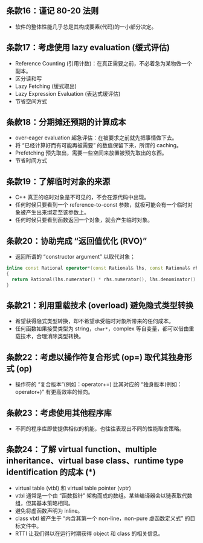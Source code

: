 ## 条款16：谨记 80-20 法则

* 软件的整体性能几乎总是其构成要素(代码)的一小部分决定。

## 条款17：考虑使用 lazy evaluation (缓式评估)

* Reference Counting (引用计数)：在真正需要之前，不必着急为某物做一个副本。
* 区分读和写
* Lazy Fetching (缓式取出)
* Lazy Expression Evaluation (表达式缓评估)
* 节省空间方式

## 条款18：分期摊还预期的计算成本

* over-eager evaluation 超急评估：在被要求之前就先把事情做下去。
* 将 “已经计算好而有可能再被需要” 的数值保留下来，所谓的 caching。
* Prefetching 预先取出，需要一些空间来放置被预先取出的东西。
* 节省时间方式

## 条款19：了解临时对象的来源

* C++ 真正的临时对象是不可见的，不会在源代码中出现。
* 任何时候只要看到一个 reference-to-const 参数，就极可能会有一个临时对象被产生出来绑定至该参数上。
* 任何时候只要看到函数返回一个对象，就会产生临时对象。

## 条款20：协助完成 “返回值优化 (RVO)”

* 返回所谓的 “constructor argument” 以取代对象；
```cpp
inline const Rational operator*(const Rational& lhs, const Rational& rhs)
{
  return Rational(lhs.numerator() * rhs.numerator(), lhs.denominator() * rhs.denominator());
}
```

## 条款21：利用重载技术 (overload) 避免隐式类型转换

* 希望获得隐式类型转换，却不希望承受临时对象所带来的任何成本。
* 任何函数如果接受类型为 string，`char*`，complex 等自变量，都可以借由重载技术，合理消除类型转换。

## 条款22：考虑以操作符复合形式 (op=) 取代其独身形式 (op)

* 操作符的 “复合版本”(例如：operator+=) 比其对应的 “独身版本(例如：operator+)” 有更高效率的倾向。

## 条款23：考虑使用其他程序库

* 不同的程序库即使提供相似的机能，也往往表现出不同的性能取舍策略。

## 条款24：了解 virtual function、multiple inheritance、virtual base class、runtime type identification 的成本 (*)

* virtual table (vtbl) 和 virtual table pointer (vptr)
* vtbl 通常是一个由 “函数指针” 架构而成的数组。某些编译器会以链表取代数组，但其基本策略相同。
* 避免将虚函数声明为 inline。
* class vbtl 被产生于 “内含其第一个 non-line，non-pure 虚函数定义式” 的目标文件中。
* RTTI 让我们得以在运行时期获得 object 和 class 的相关信息。
